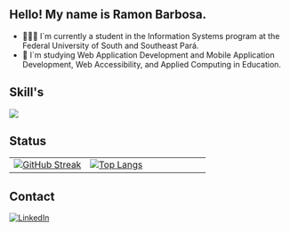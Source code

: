 ## Hello! My name is Ramon Barbosa.
- 👨🏾‍🎓 I`m currently a student in the Information Systems program at the Federal University of South and Southeast Pará.
- 🌱 I`m studying Web Application Development and Mobile Application Development, Web Accessibility, and Applied Computing in Education.



## Skill's
<p>
  <a href="https://skillicons.dev">
    <img src="https://skillicons.dev/icons?i=html,css,tailwind,scss,js,ts,express,nestjs,react,next,jest,linux,git,docker,sqlite,postgres,prisma,sequelize,firebase,mongodb,aws"/>
  </a>
</p>



## Status
<table>
  <tr>
    <td>
      <a href="https://git.io/streak-stats">
        <img src="https://streak-stats.demolab.com?user=ramoncbarbosa&theme=tokyonight&border_radius=0" alt="GitHub Streak" />
      </a>
    </td>
    <td>
      <div style="width: 200px;">
        <a href="https://github.com/ramoncbarbosa/github-readme-stats">
          <img src="https://github-readme-stats.vercel.app/api/top-langs/?username=ramoncbarbosa&langs_count=8&layout=compact&theme=tokyonight" alt="Top Langs" />
        </a>
      </div>
    </td>
  </tr>
</table>



## Contact
<a href="https://www.linkedin.com/in/ramon-barbosa-712273237/" target="_blank">
  <img src="https://img.shields.io/badge/LinkedIn-0077B5?style=for-the-badge&logo=linkedin&logoColor=white" alt="LinkedIn"/>
</a>
